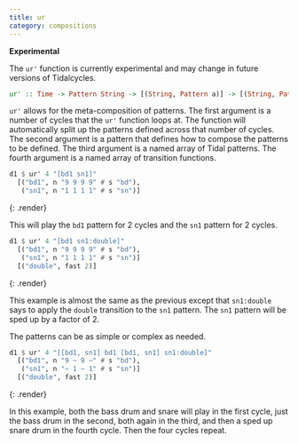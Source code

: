 ```yaml
---
title: ur
category: compositions
---
```


**Experimental**

The `ur'` function is currently experimental and may change in future versions of Tidalcycles.

~~~~ haskell
ur' :: Time -> Pattern String -> [(String, Pattern a)] -> [(String, Pattern a -> Pattern a)] -> Pattern a
~~~~

`ur'` allows for the meta-composition of patterns. The first argument is a number of cycles
that the `ur'` function loops at. The function will automatically split up the patterns defined
across that number of cycles. The second argument is a pattern that defines how to compose
the patterns to be defined. The third argument is a named array of Tidal patterns. The fourth argument is a named array of transition functions.

~~~~ haskell
d1 $ ur' 4 "[bd1 sn1]"
  [("bd1", n "9 9 9 9" # s "bd"),
   ("sn1", n "1 1 1 1" # s "sn")]
~~~~
{: .render}

This will play the `bd1` pattern for 2 cycles and the `sn1` pattern for 2 cycles.

~~~~ haskell
d1 $ ur' 4 "[bd1 sn1:double]"
  [("bd1", n "9 9 9 9" # s "bd"),
   ("sn1", n "1 1 1 1" # s "sn")]
  [("double", fast 2)]
~~~~
{: .render}

This example is almost the same as the previous except that `sn1:double` says to apply the
`double` transition to the `sn1` pattern.  The `sn1` pattern will be sped up by a factor of 2.

The patterns can be as simple or complex as needed.

~~~~ haskell
d1 $ ur' 4 "[[bd1, sn1] bd1 [bd1, sn1] sn1:double]"
  [("bd1", n "9 ~ 9 ~" # s "bd"),
   ("sn1", n "~ 1 ~ 1" # s "sn")]
  [("double", fast 2)]
~~~~
{: .render}

In this example, both the bass drum and snare will play in the first cycle, just the bass
drum in the second, both again in the third, and then a sped up snare drum in the fourth
cycle.  Then the four cycles repeat.
